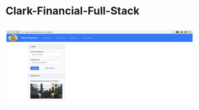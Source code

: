 # Clark-Financial-Full-Stack
<br>
<div align="center">
  <img src="app.png" height="200px" width="500px" >
</div>
